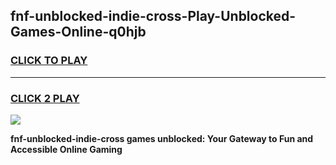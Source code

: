 
## fnf-unblocked-indie-cross-Play-Unblocked-Games-Online-q0hjb
<h3>
<a href="https://premium76.site?title=fnf-unblocked-indie-cross&ref=25A">CLICK TO PLAY</a></h3>
<hr>

<h3>
<a href="https://premium76.site?title=fnf-unblocked-indie-cross&ref=25A">CLICK 2 PLAY</a>
  
</h3>

<a href="https://premium76.site?title=fnf-unblocked-indie-cross&ref=25A"><img src="https://clearcache.store/games.png"></a>


**fnf-unblocked-indie-cross games unblocked: Your Gateway to Fun and Accessible Online Gaming**
